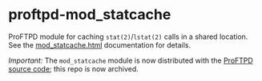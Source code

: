 proftpd-mod_statcache
=====================

ProFTPD module for caching `stat(2)`/`lstat(2)` calls in a shared location.  See
the [mod_statcache.html](https://htmlpreview.github.io/?https://github.com/Castaglia/proftpd-mod_statcache/blob/master/mod_statcache.html) documentation for details.

*Important:* The `mod_statcache` module is now distributed with the [ProFTPD
source code](https://github.com/proftpd/proftpd); this repo is now archived.
